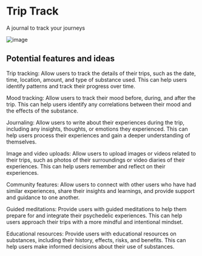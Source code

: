 # Trip Track
A journal to track your journeys

![image](https://user-images.githubusercontent.com/68898006/236022546-fccc6e30-3e42-4f0a-9bfa-5e600c8b7f92.png)

## Potential features and ideas

Trip tracking: Allow users to track the details of their trips, such as the date, time, location, amount, and type of substance used. This can help users identify patterns and track their progress over time.

Mood tracking: Allow users to track their mood before, during, and after the trip. This can help users identify any correlations between their mood and the effects of the substance.

Journaling: Allow users to write about their experiences during the trip, including any insights, thoughts, or emotions they experienced. This can help users process their experiences and gain a deeper understanding of themselves.

Image and video uploads: Allow users to upload images or videos related to their trips, such as photos of their surroundings or video diaries of their experiences. This can help users remember and reflect on their experiences.

Community features: Allow users to connect with other users who have had similar experiences, share their insights and learnings, and provide support and guidance to one another.

Guided meditations: Provide users with guided meditations to help them prepare for and integrate their psychedelic experiences. This can help users approach their trips with a more mindful and intentional mindset.

Educational resources: Provide users with educational resources on substances, including their history, effects, risks, and benefits. This can help users make informed decisions about their use of substances.

